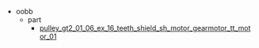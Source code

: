 * oobb
  * part
    * [pulley_gt2_01_06_ex_16_teeth_shield_sh_motor_gearmotor_tt_motor_01](oobb/part/pulley_gt2_01_06_ex_16_teeth_shield_sh_motor_gearmotor_tt_motor_01)

